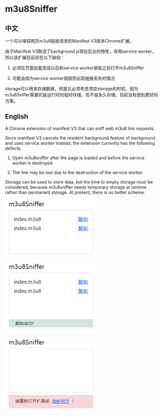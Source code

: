 # m3u8Sniffer
## 中文  
一个可以嗅探网页m3u8链接请求的Manifest V3版本Chrome扩展。  

由于Manifest V3取消了background.js常驻后台的特性，改用service worker，所以该扩展目前存在以下缺陷：  

1. 必须在页面加载完成以后和service worker销毁之前打开m3u8Sniffer  

2. 可能会因为service worker销毁而出现链接丢失的情况  

storage可以用来存储数据，但是又必须考虑清空storage的时机，因为m3u8Sniffer需要的是运行时的临时存储，而不是永久存储，目前没有想到更好的方案。  

## English  
A Chrome extension of manifest V3 that can sniff web m3u8 link requests.  

Since manifest V3 cancels the resident background feature of background and uses service worker instead, the extension currently has the following defects:  

1. Open m3u8sniffer after the page is loaded and before the service worker is destroyed.  

2. The link may be lost due to the destruction of the service worker.  

Storage can be used to store data, but the time to empty storage must be considered, because m3u8sniffer needs temporary storage at runtime rather than permanent storage. At present, there is no better scheme.

![image](img/img1.jpg)

![image](img/img2.jpg)

![image](img/img3.jpg)

